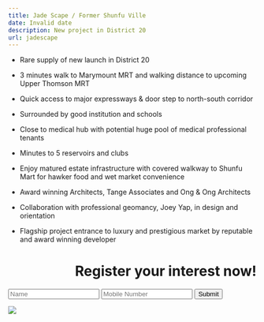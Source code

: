 ```yaml
---
title: Jade Scape / Former Shunfu Ville
date: Invalid date
description: New project in District 20
url: jadescape
---
```

* Rare supply of new launch in District 20

* 3 minutes walk to Marymount MRT and walking distance to upcoming Upper Thomson MRT

* Quick access to major expressways & door step to north-south corridor

* Surrounded by good institution and schools

* Close to medical hub with potential huge pool of medical professional tenants

* Minutes to 5 reservoirs and clubs

* Enjoy matured estate infrastructure with covered walkway to Shunfu Mart for hawker food and wet market convenience

* Award winning Architects, Tange Associates and Ong & Ong Architects

* Collaboration with professional geomancy, Joey Yap, in design and orientation

* Flagship project entrance to luxury and prestigious market by reputable and award winning developer

# <div style="text-align: right">Register your interest now!

<form name='jadescape' method='POST' netlify><input name="name" type="text" placeholder="Name" required=""> <input type="text" name="number" placeholder="Mobile Number" required=""> <input type="submit" value="Submit" /></form> </div>

![](/img/jadescape-vo_mailer.jpg)
